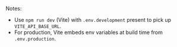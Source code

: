 Notes:
- Use `npm run dev` (Vite) with `.env.development` present to pick up `VITE_API_BASE_URL`.
- For production, Vite embeds env variables at build time from `.env.production`.
